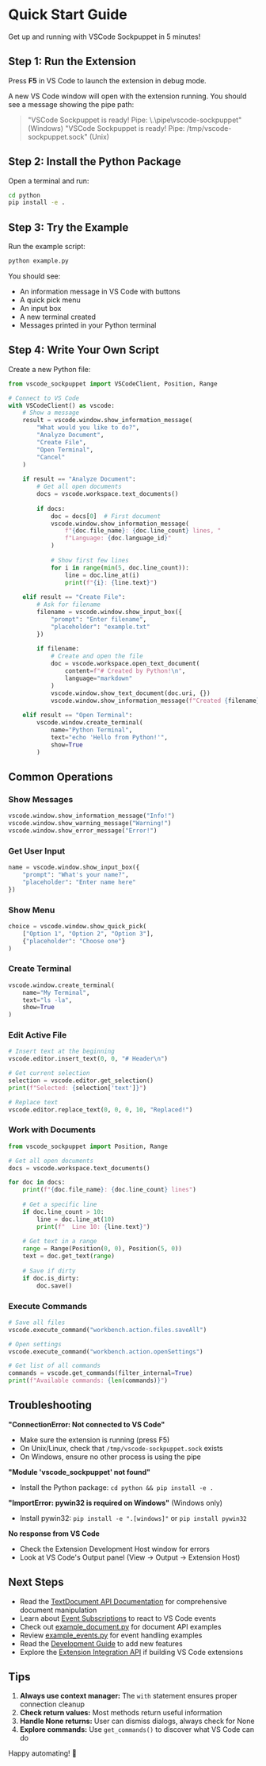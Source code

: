 # Quick Start Guide

Get up and running with VSCode Sockpuppet in 5 minutes!

## Step 1: Run the Extension

Press **F5** in VS Code to launch the extension in debug mode.

A new VS Code window will open with the extension running. You should see a message showing the pipe path:
> "VSCode Sockpuppet is ready! Pipe: \\.\pipe\vscode-sockpuppet" (Windows)
> "VSCode Sockpuppet is ready! Pipe: /tmp/vscode-sockpuppet.sock" (Unix)

## Step 2: Install the Python Package

Open a terminal and run:

```bash
cd python
pip install -e .
```

## Step 3: Try the Example

Run the example script:

```bash
python example.py
```

You should see:
- An information message in VS Code with buttons
- A quick pick menu
- An input box
- A new terminal created
- Messages printed in your Python terminal

## Step 4: Write Your Own Script

Create a new Python file:

```python
from vscode_sockpuppet import VSCodeClient, Position, Range

# Connect to VS Code
with VSCodeClient() as vscode:
    # Show a message
    result = vscode.window.show_information_message(
        "What would you like to do?",
        "Analyze Document",
        "Create File",
        "Open Terminal",
        "Cancel"
    )
    
    if result == "Analyze Document":
        # Get all open documents
        docs = vscode.workspace.text_documents()
        
        if docs:
            doc = docs[0]  # First document
            vscode.window.show_information_message(
                f"{doc.file_name}: {doc.line_count} lines, "
                f"Language: {doc.language_id}"
            )
            
            # Show first few lines
            for i in range(min(5, doc.line_count)):
                line = doc.line_at(i)
                print(f"{i}: {line.text}")
    
    elif result == "Create File":
        # Ask for filename
        filename = vscode.window.show_input_box({
            "prompt": "Enter filename",
            "placeholder": "example.txt"
        })
        
        if filename:
            # Create and open the file
            doc = vscode.workspace.open_text_document(
                content=f"# Created by Python!\n",
                language="markdown"
            )
            vscode.window.show_text_document(doc.uri, {})
            vscode.window.show_information_message(f"Created {filename}!")
    
    elif result == "Open Terminal":
        vscode.window.create_terminal(
            name="Python Terminal",
            text="echo 'Hello from Python!'",
            show=True
        )
```

## Common Operations

### Show Messages

```python
vscode.window.show_information_message("Info!")
vscode.window.show_warning_message("Warning!")
vscode.window.show_error_message("Error!")
```

### Get User Input

```python
name = vscode.window.show_input_box({
    "prompt": "What's your name?",
    "placeholder": "Enter name here"
})
```

### Show Menu

```python
choice = vscode.window.show_quick_pick(
    ["Option 1", "Option 2", "Option 3"],
    {"placeholder": "Choose one"}
)
```

### Create Terminal

```python
vscode.window.create_terminal(
    name="My Terminal",
    text="ls -la",
    show=True
)
```

### Edit Active File

```python
# Insert text at the beginning
vscode.editor.insert_text(0, 0, "# Header\n")

# Get current selection
selection = vscode.editor.get_selection()
print(f"Selected: {selection['text']}")

# Replace text
vscode.editor.replace_text(0, 0, 0, 10, "Replaced!")
```

### Work with Documents

```python
from vscode_sockpuppet import Position, Range

# Get all open documents
docs = vscode.workspace.text_documents()

for doc in docs:
    print(f"{doc.file_name}: {doc.line_count} lines")
    
    # Get a specific line
    if doc.line_count > 10:
        line = doc.line_at(10)
        print(f"  Line 10: {line.text}")
    
    # Get text in a range
    range = Range(Position(0, 0), Position(5, 0))
    text = doc.get_text(range)
    
    # Save if dirty
    if doc.is_dirty:
        doc.save()
```

### Execute Commands

```python
# Save all files
vscode.execute_command("workbench.action.files.saveAll")

# Open settings
vscode.execute_command("workbench.action.openSettings")

# Get list of all commands
commands = vscode.get_commands(filter_internal=True)
print(f"Available commands: {len(commands)}")
```

## Troubleshooting

**"ConnectionError: Not connected to VS Code"**
- Make sure the extension is running (press F5)
- On Unix/Linux, check that `/tmp/vscode-sockpuppet.sock` exists
- On Windows, ensure no other process is using the pipe

**"Module 'vscode_sockpuppet' not found"**
- Install the Python package: `cd python && pip install -e .`

**"ImportError: pywin32 is required on Windows"** (Windows only)
- Install pywin32: `pip install -e ".[windows]"` or `pip install pywin32`

**No response from VS Code**
- Check the Extension Development Host window for errors
- Look at VS Code's Output panel (View → Output → Extension Host)

## Next Steps

- Read the [TextDocument API Documentation](DOCUMENT_API.md) for comprehensive document manipulation
- Learn about [Event Subscriptions](EVENTS.md) to react to VS Code events
- Check out [example_document.py](../python/example_document.py) for document API examples
- Review [example_events.py](../python/example_events.py) for event handling examples
- Read the [Development Guide](DEVELOPMENT.md) to add new features
- Explore the [Extension Integration API](EXTENSION_API.md) if building VS Code extensions

## Tips

1. **Always use context manager:** The `with` statement ensures proper connection cleanup
2. **Check return values:** Most methods return useful information
3. **Handle None returns:** User can dismiss dialogs, always check for None
4. **Explore commands:** Use `get_commands()` to discover what VS Code can do

Happy automating! 🚀
